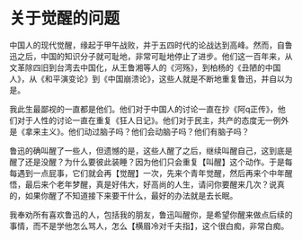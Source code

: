 # 关于觉醒的问题

中国人的现代觉醒，缘起于甲午战败，并于五四时代的论战达到高峰。然而，自鲁迅之后，中国的知识分子就可耻地，非常可耻地停止了进步。他们这一百年来，从文革除四旧到台湾去中国化，从王鲁湘等人的《河殇》，到柏杨的《丑陋的中国人》，从《和平演变论》到《中国崩溃论》，这些人就是不断地重复鲁迅，并自以为是。

我此生最鄙视的一直都是他们。他们对于中国人的讨论一直在抄《阿q正传》，他们对于人性的讨论一直在重复《狂人日记》。他们对于民主，共产的态度无一例外是《拿来主义》。他们动过脑子吗？他们会动脑子吗？他们有脑子吗？

鲁迅的确叫醒了一些人，但遗憾的是，这些人醒了之后，继续叫醒自己，这到底是醒了还是没醒？为什么要彼此装睡？因为他们只会重复【叫醒】这个动作。于是每每遇到一点屁事，它们就会再【觉醒】一次，先来个青年觉醒，然后再来个中年醒悟，最后来个老年梦醒，真是好伟大，好高尚的人生，请问你要醒来几次？说真的，如果你醒了不知道接下来要干什么，最好的办法就是去长眠。

我奉劝所有喜欢鲁迅的人，包括我的朋友，鲁迅叫醒你，是希望你醒来做点后续的事情，而不是学他怎么骂人，怎么【横眉冷对千夫指】，这个很白痴，非常白痴。
